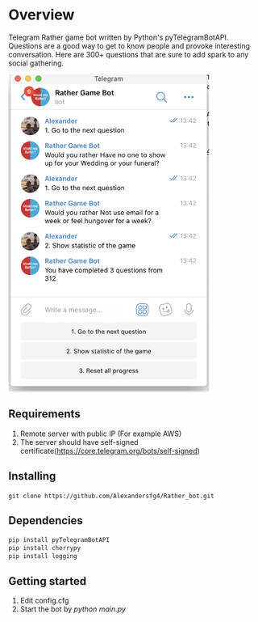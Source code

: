 # Overview

Telegram Rather game bot written by Python's pyTelegramBotAPI.
Questions are a good way to get to know people and provoke interesting conversation. Here are 300+ questions that are sure to add spark to any social gathering.

<img src="https://github.com/Alexandersfg4/pictures/blob/master/Screenshot%202020-09-26%20at%2013.42.25.png" height="627" width="398">

## Requirements
1. Remote server with public IP (For example AWS)
1. The server should have self-signed certificate(https://core.telegram.org/bots/self-signed)

## Installing
```
git clone https://github.com/Alexandersfg4/Rather_bot.git
```

## Dependencies
```
pip install pyTelegramBotAPI
pip install cherrypy
pip install logging
```
## Getting started
1. Edit config.cfg
1. Start the bot by *python main.py*
